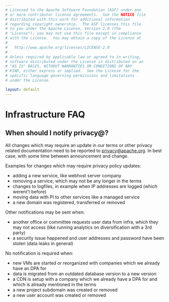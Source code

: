 ```yaml
---
# Licensed to the Apache Software Foundation (ASF) under one
# or more contributor license agreements.  See the NOTICE file
# distributed with this work for additional information
# regarding copyright ownership.  The ASF licenses this file
# to you under the Apache License, Version 2.0 (the
# "License"); you may not use this file except in compliance
# with the License.  You may obtain a copy of the License at
#
#   http://www.apache.org/licenses/LICENSE-2.0
#
# Unless required by applicable law or agreed to in writing,
# software distributed under the License is distributed on an
# "AS IS" BASIS, WITHOUT WARRANTIES OR CONDITIONS OF ANY
# KIND, either express or implied.  See the License for the
# specific language governing permissions and limitations
# under the License.

layout: default
---
```


# Infrastructure FAQ

## When should I notify privacy@?

All changes which may require an update in our terms or other privacy related
documentation need to be reported to privacy@apache.org. In best case, with some 
time between announcement and change.

Examples for changes which may require privacy policy updates:

 - adding a new service, like webhost server company
 - removing a service, which may not be any longer in the terms
 - changes to logfiles, in example when IP addresses are logged (which werent't before)
 - moving data with PI to other services like a managed service
 - a new domain was registered, transferred or removed

Other notifications may be sent when:

 - another office or committee requests user data from infra, which they may not access (like running analytics on diversification with a 3rd party)
 - a security issue happened and user addresses and password have been stolen (data leaks in general)

No notification is required when:

 - new VMs are started or reorganized with companies which we already have an DPA for
 - data is migrated from an outdated database version to a new version
 - a CDN is setup with a company which we already have a DPA for and which is already mentioned in the terms
 - a new project subdomain was created or removed
 - a new user account was created or removed
